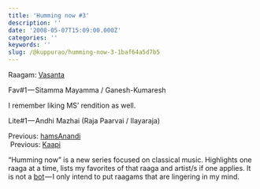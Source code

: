 ```yaml
---
title: 'Humming now #3'
description: ''
date: '2008-05-07T15:09:00.000Z'
categories: ''
keywords: ''
slug: /@kuppurao/humming-now-3-1baf64a5d7b5
---
```


Raagam: [Vasanta](http://www.karnatik.com/ragasv.shtml#vasantA)

Fav#1 — Sitamma Mayamma / Ganesh-Kumaresh

I remember liking MS’ rendition as well.

Lite#1 — Andhi Mazhai (Raja Paarvai / Ilayaraja)

Previous: [hamsAnandi](http://kuppurao.com/blog/2007/09/humming-now-2/ "Humming now #2")  
 Previous: [Kaapi](http://kuppurao.com/blog/2007/08/humming-now-1/ "Humming now #1")

“Humming now” is a new series focused on classical music. Highlights one raaga at a time, lists my favorites of that raaga and artist/s if one applies. It is not a [bot](http://en.wikipedia.org/wiki/Internet_bot) — I only intend to put raagams that are lingering in my mind.
